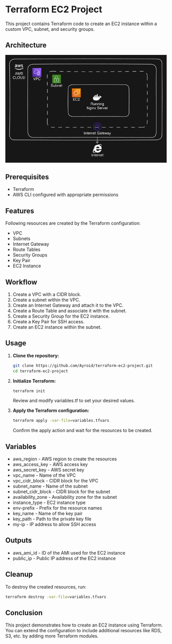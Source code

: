 # Terraform EC2 Project

This project contains Terraform code to create an EC2 instance within a custom VPC, subnet, and security groups.

## Architecture

![Architecture](images/architecture.png)

## Prerequisites

- Terraform
- AWS CLI configured with appropriate permissions

## Features

Following resources are created by the Terraform configuration:

- VPC
- Subnets
- Internet Gateway
- Route Tables
- Security Groups
- Key Pair
- EC2 Instance

## Workflow

1. Create a VPC with a CIDR block.
2. Create a subnet within the VPC.
3. Create an Internet Gateway and attach it to the VPC.
4. Create a Route Table and associate it with the subnet.
5. Create a Security Group for the EC2 instance.
6. Create a Key Pair for SSH access.
7. Create an EC2 instance within the subnet.

## Usage

1. **Clone the repository:**

   ```sh
   git clone https://github.com/Ayroid/terraform-ec2-project.git
   cd terraform-ec2-project
   ```

2. **Initialize Terraform:**

   ```sh
   terraform init
   ```

   Review and modify variables.tf to set your desired values.

3. **Apply the Terraform configuration:**

   ```sh
   terraform apply -var-file=variables.tfvars
   ```

   Confirm the apply action and wait for the resources to be created.

## Variables

- aws_region - AWS region to create the resources
- aws_access_key - AWS access key
- aws_secret_key - AWS secret key
- vpc_name - Name of the VPC
- vpc_cidr_block - CIDR block for the VPC
- subnet_name - Name of the subnet
- subnet_cidr_block - CIDR block for the subnet
- availability_zone - Availability zone for the subnet
- instance_type - EC2 instance type
- env-prefix - Prefix for the resource names
- key_name - Name of the key pair
- key_path - Path to the private key file
- my-ip - IP address to allow SSH access

## Outputs

- aws_ami_id - ID of the AMI used for the EC2 instance
- public_ip - Public IP address of the EC2 instance

## Cleanup

To destroy the created resources, run:

```sh
terraform destroy -var-file=variables.tfvars
```

## Conclusion

This project demonstrates how to create an EC2 instance using Terraform. You can extend the configuration to include additional resources like RDS, S3, etc. by adding more Terraform modules.
